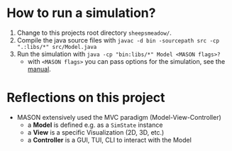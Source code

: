 # How to run a simulation?

1. Change to this projects root directory `sheepsmeadow/`.
2. Compile the java source files with `javac -d bin -sourcepath src -cp ".:libs/*" src/Model.java`
3. Run the simulation with `java -cp "bin:libs/*" Model <MASON flags>?`
    - with `<MASON flags>` you can pass options for the simulation, see the [manual](manual.pdf).

# Reflections on this project
- MASON extensively used the MVC paradigm (Model-View-Controller)
    - a **Model** is defined e.g. as a `SimState` instance
    - a **View** is a specific Visualization (2D, 3D, etc.)
    - a **Controller** is a GUI, TUI, CLI to interact with the Model